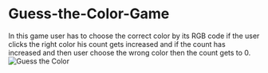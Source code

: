 # Guess-the-Color-Game
In this game user has to choose the correct color by its RGB code if the user clicks the right color his count gets increased and if the count has increased and then user choose the wrong color then the count gets to 0. 
![Guess the Color](https://github.com/Siddesh42/Guess-the-Color-Game/assets/134169184/01f145cd-6ea6-43fb-9075-a307cccf87d8)
